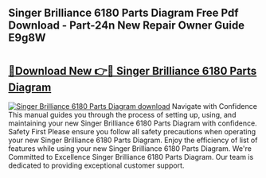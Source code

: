 ## Singer Brilliance 6180 Parts Diagram Free Pdf Download - Part-24n New Repair Owner Guide E9g8W

# <h2><a href="http://dfmi6u.blite.top/?on=Singer+Brilliance+6180+Parts+Diagram">🔗Download New 👉🔴 Singer Brilliance 6180 Parts Diagram</a></h2>

[![Singer Brilliance 6180 Parts Diagram download](https://i.imgur.com/lujVjoI.png)](http://dfmi6u.blite.top/?on=Singer+Brilliance+6180+Parts+Diagram)
Navigate with Confidence This manual guides you through the process of setting up, using, and maintaining your new Singer Brilliance 6180 Parts Diagram with confidence. Safety First Please ensure you follow all safety precautions when operating your new Singer Brilliance 6180 Parts Diagram. Enjoy the efficiency of list of features while using your new Singer Brilliance 6180 Parts Diagram. We're Committed to Excellence Singer Brilliance 6180 Parts Diagram. Our team is dedicated to providing exceptional customer support.
